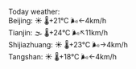 Today weather:  
Beijing: ☀️   🌡️+21°C 🌬️←4km/h  
Tianjin: 🌫  🌡️+24°C 🌬️↖11km/h  
Shijiazhuang: ☀️   🌡️+23°C 🌬️→4km/h  
Tangshan: ☀️   🌡️+18°C 🌬️←4km/h  
